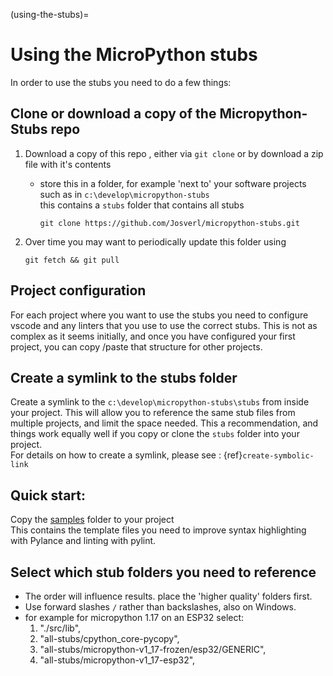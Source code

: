 (using-the-stubs)=
# Using the MicroPython stubs

In order to use the stubs you need to do a few things:  
## Clone or download a copy of the Micropython-Stubs repo
 1.  Download a copy of this repo , either via `git clone` or by download a zip file with it's contents
     - store this in a folder, for example 'next to' your software projects such as in `c:\develop\micropython-stubs`  
     this contains a `stubs` folder that contains all stubs
        ```
        git clone https://github.com/Josverl/micropython-stubs.git
        ```

 2. Over time you may want to periodically update this folder using
    ```
    git fetch && git pull
    ```

## Project configuration 
For each project where you want to use the stubs you need to configure vscode and any linters that you use to use the correct stubs.
This is not as complex as it seems initially, and once you have configured your first project, you can copy /paste that structure for other projects. 

## Create a symlink to the stubs folder  
Create a symlink to the `c:\develop\micropython-stubs\stubs` from inside your project.
This will allow you to reference the same stub files from multiple projects, and limit the space
needed. This a recommendation, and things work equally well if you copy or clone the `stubs` folder into your project.  
For details on how to create a symlink, please see : {ref}`create-symbolic-link`

## Quick start: 
Copy the [samples][] folder to your project  
This contains the template files you need to improve syntax highlighting with Pylance and linting with pylint.

## Select which stub folders you need to reference
- The order will influence results. place the 'higher quality' folders first.
- Use forward slashes `/` rather than backslashes, also on Windows.
- for example for micropython 1.17 on an ESP32 select:
    1. "./src/lib",
    2. "all-stubs/cpython_core-pycopy",
    3. "all-stubs/micropython-v1_17-frozen/esp32/GENERIC", 
    4. "all-stubs/micropython-v1_17-esp32",


[samples]: https://github.com/josverl/micropython-stubs/tree/main/docs/samples
